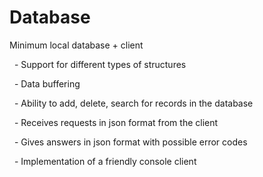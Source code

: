 # Database
Minimum local database + client

  - Support for different types of structures
  
  - Data buffering
  
  - Ability to add, delete, search for records in the database
  
  - Receives requests in json format from the client
  
  - Gives answers in json format with possible error codes
  
  - Implementation of a friendly console client
